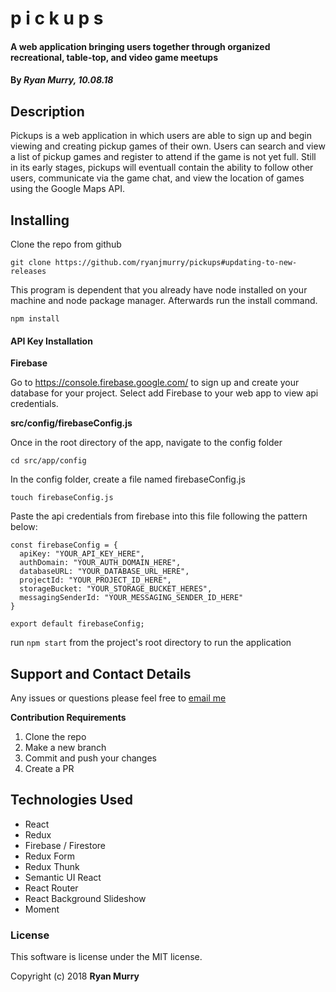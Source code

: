 # p i c k u p s

#### A web application bringing users together through organized recreational, table-top, and video game meetups

#### By _Ryan Murry, 10.08.18_

## Description
Pickups is a web application in which users are able to sign up and begin viewing and creating pickup games of their own. Users can search and view a list of pickup games and register to attend if the game is not yet full. Still in its early stages, pickups will eventuall contain the ability to follow other users, communicate via the game chat, and view the location of games using the Google Maps API.

## Installing

Clone the repo from github

`git clone https://github.com/ryanjmurry/pickups#updating-to-new-releases` 

This program is dependent that you already have node installed on your machine and node package manager. Afterwards run the install command.

`npm install`

#### API Key Installation

**Firebase**

Go to https://console.firebase.google.com/ to sign up and create your database for your project. Select add Firebase to your web app to view api credentials.

**src/config/firebaseConfig.js**

Once in the root directory of the app, navigate to the config folder 

`cd src/app/config`

In the config folder, create a file named firebaseConfig.js 

`touch firebaseConfig.js`

Paste the api credentials from firebase into this file following the pattern below:

```
const firebaseConfig = {
  apiKey: "YOUR_API_KEY_HERE",
  authDomain: "YOUR_AUTH_DOMAIN_HERE",
  databaseURL: "YOUR_DATABASE_URL_HERE",
  projectId: "YOUR_PROJECT_ID_HERE",
  storageBucket: "YOUR_STORAGE_BUCKET_HERES",
  messagingSenderId: "YOUR_MESSAGING_SENDER_ID_HERE"
}

export default firebaseConfig;
```

run `npm start` from the project's root directory to run the application

## Support and Contact Details
Any issues or questions please feel free to [email me](mailto:ryanjmurry@gmail.com)

**Contribution Requirements**
1. Clone the repo
2. Make a new branch
3. Commit and push your changes
4. Create a PR

## Technologies Used
* React
* Redux
* Firebase / Firestore
* Redux Form
* Redux Thunk
* Semantic UI React
* React Router
* React Background Slideshow
* Moment

### License
This software is license under the MIT license.

Copyright (c) 2018 **Ryan Murry**

